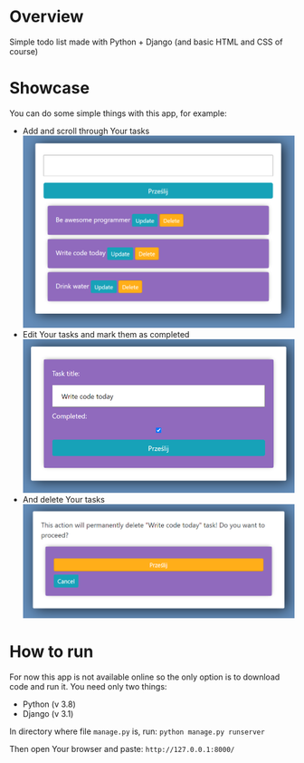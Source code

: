 # Overview
Simple todo list made with Python + Django (and basic HTML and CSS of course)

# Showcase
You can do some simple things with this app, for example:
* Add and scroll through Your tasks
![main_page](https://github.com/AronRynkiewicz/todo_project/blob/master/showcase%20imgs/main_page.png)
* Edit Your tasks and mark them as completed
![update_page](https://github.com/AronRynkiewicz/todo_project/blob/master/showcase%20imgs/update_page.png)
* And delete Your tasks
![delete_page](https://github.com/AronRynkiewicz/todo_project/blob/master/showcase%20imgs/delete_page.png)

# How to run
For now this app is not available online so the only option is to download code and run it. You need only two things:
* Python (v 3.8)
* Django (v 3.1)

In directory where file `manage.py` is, run:
`python manage.py runserver`

Then open Your browser and paste: `http://127.0.0.1:8000/`
